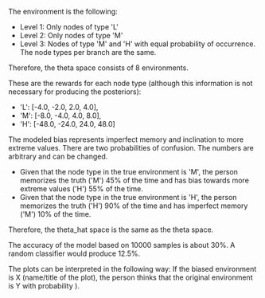 The environment is the following:
- Level 1: Only nodes of type 'L'
- Level 2: Only nodes of type 'M'
- Level 3: Nodes of type 'M' and 'H' with equal probability of occurrence. The node types per branch are the same.

Therefore, the theta space consists of 8 environments.

These are the rewards for each node type (although this information is not necessary for producing the posteriors):
- 'L': [-4.0, -2.0, 2.0, 4.0],
- 'M': [-8.0, -4.0, 4.0, 8.0],
- 'H': [-48.0, -24.0, 24.0, 48.0]

The modeled bias represents imperfect memory and inclination to more extreme values. There are two probabilities of confusion. The numbers are arbitrary and can be changed.
- Given that the node type in the true environment is 'M', the person memorizes the truth ('M') 45% of the time and has bias towards more extreme values ('H') 55% of the time.
- Given that the node type in the true environment is 'H', the person memorizes the truth ('H') 90% of the time and has imperfect memory ('M') 10% of the time.

Therefore, the theta_hat space is the same as the theta space.

The accuracy of the model based on 10000 samples is about 30%. A random classifier would produce 12.5%.

The plots can be interpreted in the following way: If the biased environment is X (name/title of the plot), the person thinks that the original environment is Y with probability <bar>).